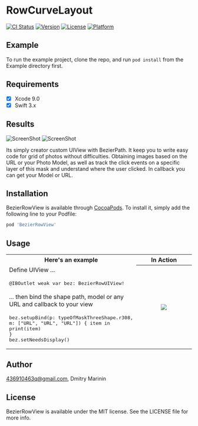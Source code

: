 # RowCurveLayout

[![CI Status](https://img.shields.io/travis/YaphetS1/BezierRowView.svg?style=flat)](https://travis-ci.org/YaphetS1/BezierRowView)
[![Version](https://img.shields.io/cocoapods/v/BezierRowView.svg?style=flat)](https://cocoapods.org/pods/BezierRowView)
[![License](https://img.shields.io/cocoapods/l/BezierRowView.svg?style=flat)](https://cocoapods.org/pods/BezierRowView)
[![Platform](https://img.shields.io/cocoapods/p/BezierRowView.svg?style=flat)](https://cocoapods.org/pods/BezierRowView)

## Example

To run the example project, clone the repo, and run `pod install` from the Example directory first.

## Requirements
- [x] Xcode 9.0
- [x] Swift 3.x

## Results

![ScreenShot](https://i.imgur.com/E14xP4I.png)
![ScreenShot](https://i.imgur.com/Vc7Hyab.jpg)

Its simply creator custom UIView with BezierPath. It keep you to write easy code for grid of photos without difficulties. Obtaining images based on the URL or your Photo Model, as well as track the click events on a specific layer of this mask and understand where the user clicked. In callback you can get your Model or URL.

## Installation

BezierRowView is available through [CocoaPods](https://cocoapods.org). To install
it, simply add the following line to your Podfile:

```ruby
pod 'BezierRowView'
```
## Usage

<table>
<tr>
<th width="30%">Here's an example</th>
<th width="30%">In Action</th>
</tr>
<tr>
<td>Define UIView ...</td>
<th rowspan="9"><img src="https://i.imgur.com/7idwVyW.jpg"></th>
</tr>
<tr>
<td><div class="highlight highlight-source-swift"><pre>
@IBOutlet weak var bez: BezierRowUIView!</pre></div></td>
</tr>
<tr>
<td>... then bind the shape path, model or any URL and callback to your view</td>
</tr>
<tr>
<td width="30%"><div class="highlight highlight-source-swift"><pre>
bez.setupBind(p: typeOfMaskThreeShape.r308,
m: ["URL", "URL", "URL"]) { item in
print(item)
}
bez.setNeedsDisplay()
</pre></div></td>
</tr>
</table>

## Author

436910463q@gmail.com, Dmitry Marinin

## License

BezierRowView is available under the MIT license. See the LICENSE file for more info.
